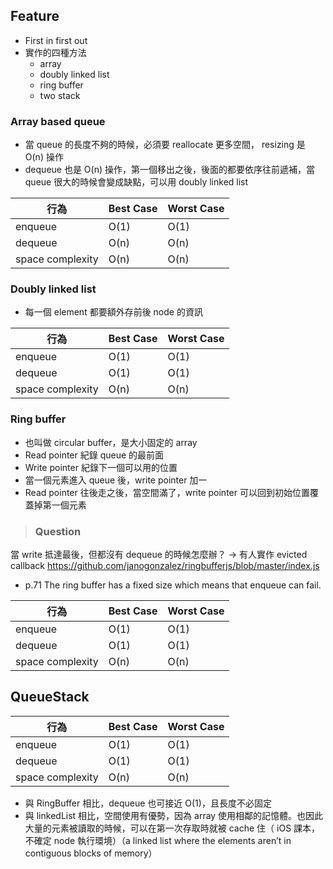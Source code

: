 ## Feature
- First in first out
- 實作的四種方法
  - array
  - doubly linked list
  - ring buffer
  - two stack

### Array based queue

- 當 queue 的長度不夠的時候，必須要 reallocate 更多空間， resizing 是 O(n) 操作
- dequeue 也是 O(n) 操作，第一個移出之後，後面的都要依序往前遞補，當 queue 很大的時候會變成缺點，可以用 doubly linked list


行為|Best Case|Worst Case|
--|--|--|
enqueue|O(1)|O(1)|
dequeue|O(n)|O(n)|
space complexity|O(n)|O(n)


### Doubly linked list 

- 每一個 element 都要額外存前後 node 的資訊

行為|Best Case|Worst Case|
--|--|--|
enqueue|O(1)|O(1)|
dequeue|O(1)|O(1)|
space complexity|O(n)|O(n)


### Ring buffer 

- 也叫做 circular buffer，是大小固定的 array
- Read pointer 紀錄 queue 的最前面
- Write pointer 紀錄下一個可以用的位置
- 當一個元素進入 queue 後，write pointer 加一
- Read pointer 往後走之後，當空間滿了，write pointer 可以回到初始位置覆蓋掉第一個元素

> ### Question

當 write 抵達最後，但都沒有 dequeue 的時候怎麼辦？
-> 有人實作 evicted callback
https://github.com/janogonzalez/ringbufferjs/blob/master/index.js

 - p.71 The ring buffer has a fixed size which means that enqueue can fail.


行為|Best Case|Worst Case|
--|--|--|
enqueue|O(1)|O(1)|
dequeue|O(1)|O(1)|
space complexity|O(n)|O(n)


## QueueStack

行為|Best Case|Worst Case|
--|--|--|
enqueue|O(1)|O(1)|
dequeue|O(1)|O(1)|
space complexity|O(n)|O(n)

- 與 RingBuffer 相比，dequeue 也可接近 O(1)，且長度不必固定
- 與 linkedList 相比，空間使用有優勢，因為 array 使用相鄰的記憶體。也因此大量的元素被讀取的時候，可以在第一次存取時就被 cache 住（ iOS 課本，不確定 node 執行環境）（a linked list where the elements aren’t in contiguous blocks of memory）
